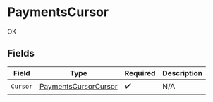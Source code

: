 # PaymentsCursor

OK


## Fields

| Field                                                               | Type                                                                | Required                                                            | Description                                                         |
| ------------------------------------------------------------------- | ------------------------------------------------------------------- | ------------------------------------------------------------------- | ------------------------------------------------------------------- |
| `Cursor`                                                            | [PaymentsCursorCursor](../../models/shared/paymentscursorcursor.md) | :heavy_check_mark:                                                  | N/A                                                                 |